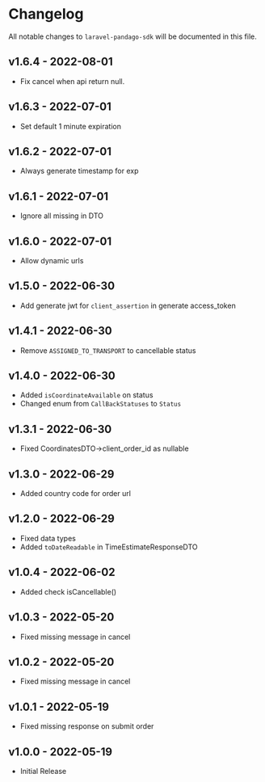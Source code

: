 # Changelog

All notable changes to `laravel-pandago-sdk` will be documented in this file.

## v1.6.4 - 2022-08-01

- Fix cancel when api return null.

## v1.6.3 - 2022-07-01

- Set default 1 minute expiration

## v1.6.2 - 2022-07-01

- Always generate timestamp for exp

## v1.6.1 - 2022-07-01

- Ignore all missing in DTO

## v1.6.0 - 2022-07-01

- Allow dynamic urls

## v1.5.0 - 2022-06-30

- Add generate jwt for `client_assertion` in generate access_token

## v1.4.1 - 2022-06-30

- Remove `ASSIGNED_TO_TRANSPORT` to cancellable status

## v1.4.0 - 2022-06-30

- Added `isCoordinateAvailable` on status
- Changed enum from `CallBackStatuses` to `Status`

## v1.3.1 - 2022-06-30

- Fixed CoordinatesDTO->client_order_id as nullable

## v1.3.0 - 2022-06-29

- Added country code for order url

## v1.2.0 - 2022-06-29

- Fixed data types
- Added `toDateReadable` in TimeEstimateResponseDTO

## v1.0.4 - 2022-06-02

- Added check isCancellable()

## v1.0.3 - 2022-05-20

- Fixed missing message in cancel

## v1.0.2 - 2022-05-20

- Fixed missing message in cancel

## v1.0.1 - 2022-05-19

- Fixed missing response on submit order

## v1.0.0 - 2022-05-19

- Initial Release
